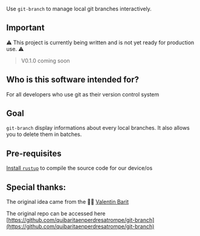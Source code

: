 Use `git-branch` to manage local git branches interactively.

## Important

⚠️ This project is currently being written and is not yet ready for production use. ⚠️

> V0.1.0 coming soon

## Who is this software intended for?

For all developers who use git as their version control system

## Goal

`git-branch` display informations about every local branches.
It also allows you to delete them in batches.

## Pre-requisites

[Install `rustup`](https://www.rust-lang.org/tools/install) to compile the source code for our device/os

## Special thanks:

The original idea came from the 🧙‍♂️ [Valentin Barit](https://github.com/quibaritaenperdresatrompe)

The original repo can be accessed here [https://github.com/quibaritaenperdresatrompe/git-branch](https://github.com/quibaritaenperdresatrompe/git-branch)

